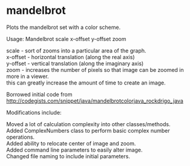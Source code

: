# mandelbrot

Plots the mandelbrot set with a color scheme.

Usage: Mandelbrot scale x-offset y-offset zoom

scale     - sort of zooms into a particular area of the graph.  
x-offset  - horizontal translation (along the real axis)  
y-offset  - vertical translation (along the imaginary axis)  
zoom      - increases the number of pixels so that image can be zoomed in more in a viewer.  
            this can greatly increase the amount of time to create an image.  

Borrowed initial code from http://codegists.com/snippet/java/mandelbrotcolorjava_rockdrigo_java

Modifications include:

Moved a lot of calculation complexity into other classes/methods.  
Added ComplexNumbers class to perform basic complex number operations.  
Added ability to relocate center of image and zoom.  
Added command line parameters to easily alter image.  
Changed file naming to include initial parameters.  
